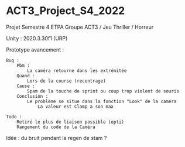 # ACT3_Project_S4_2022
Projet Semestre 4 ETPA Groupe ACT3 / Jeu Thriller / Horreur

Unity : 2020.3.30f1 (URP)

Prototype avancement :

	Bug :
		Pbm :
			La caméra retourne dans les extrémitée
		Quand :
			Lors de la course (recentrage)
		Cause :
			Spam de la touche de sprint ou coup trop violent de souris
		Conclusion :
			Le problème se situe dans la fonction "Look" de la caméra
				La valeur est Clamp a son max

	Todo :
		Retiré le plus de liaison possible (opti)
		Rangement du code de la Caméra
		
		
		
Idée :
	du bruit pendant la regen de stam ?
		
